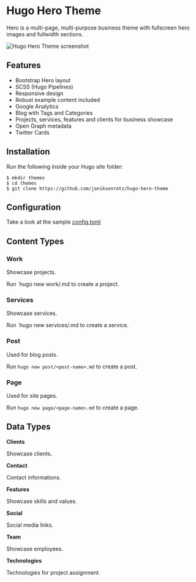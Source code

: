 # Hugo Hero Theme

Hero is a multi-page, multi-purpose business theme with fullscreen hero images and fullwidth sections.

![Hugo Hero Theme screenshot](/images/screenshot-full.jpg)

## Features

- Bootstrap Hero layout
- SCSS (Hugo Pipelines)
- Responsive design
- Robust example content included
- Google Analytics
- Blog with Tags and Categories
- Projects, services, features and clients for business showcase
- Open Graph metadata
- Twitter Cards

## Installation

Run the following inside your Hugo site folder:

```
$ mkdir themes
$ cd themes
$ git clone https://github.com/janikvonrotz/hugo-hero-theme
```

## Configuration

Take a look at the sample [config.toml](https://github.com/janikvonrotz/hugo-hero-theme/blob/master/exampleSite/config.toml)

## Content Types

### Work

Showcase projects.

Run `hugo new work/<work-name>.md to create a project.

### Services

Showcase services.

Run `hugo new services/<service-name>.md to create a service.

### Post

Used for blog posts.

Run `hugo new post/<post-name>.md` to create a post.

### Page

Used for site pages.

Run `hugo new page/<page-name>.md` to create a page.

## Data Types

**Clients**

Showcase clients.

**Contact**

Contact informations.

**Features**

Showcase skills and values.

**Social**

Social media links.

**Team**

Showcase employees.

**Technologies**

Technologies for project assignment.
